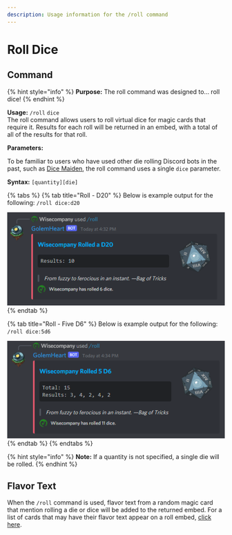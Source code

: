 ```yaml
---
description: Usage information for the /roll command
---
```


# Roll Dice

## Command

{% hint style="info" %}
**Purpose:** The roll command was designed to... roll dice!
{% endhint %}

**Usage:** `/roll` `dice`\
The roll command allows users to roll virtual dice for magic cards that require it. Results for each roll will be returned in an embed, with a total of all of the results for that roll.&#x20;

**Parameters:**

To be familiar to users who have used other die rolling Discord bots in the past, such as [Dice Maiden](https://github.com/Humblemonk/DiceMaiden), the roll command uses a single `dice` parameter.

**Syntax:** `[quantity][die]`

{% tabs %}
{% tab title="Roll - D20" %}
Below is example output for the following: `/roll dice:d20`

![](<../.gitbook/assets/Screenshot 2022-01-16 163318.png>)
{% endtab %}

{% tab title="Roll - Five D6" %}
Below is example output for the following: `/roll dice:5d6`

![](<../.gitbook/assets/Screenshot 2022-01-16 163453.png>)
{% endtab %}
{% endtabs %}

{% hint style="info" %}
**Note:** If a quantity is not specified, a single die will be rolled.
{% endhint %}

## Flavor Text

When the `/roll` command is used, flavor text from a random magic card that mention rolling a die or dice will be added to the returned embed. For a list of cards that may have their flavor text appear on a roll embed, [click here](https://scryfall.com/search?q=%28oracle%3A%22roll+a%22+OR+oracle%3Adice%29+has%3Aflavor+-name%3A%22troll+ascetic%22\&as=grid\&order=name).
